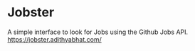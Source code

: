 # Jobster

A simple interface to look for Jobs using the Github Jobs API. https://jobster.adithyabhat.com/
